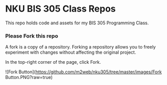 # NKU BIS 305 Class Repos
This repo holds code and assets for my BIS 305 Programming Class.

### Please Fork this repo
A fork is a copy of a repository. Forking a repository allows you to freely experiment with changes without affecting the original project. 

In the top-right corner of the page, click Fork.

![Fork Button](https://github.com/m2web/nku305/tree/master/images/Fork Button.PNG?raw=true)